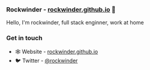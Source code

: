 ### Rockwinder - [rockwinder.github.io](https://rockwinder.github.io/) 👋

Hello, I'm rockwinder, full stack enginner, work at home


### Get in touch
- 🕸 Website - [rockwinder.github.io](https://rockwinder.github.io/)
- 🐦 Twitter - [@rockwinder](https://twitter.com/rockwinder)
